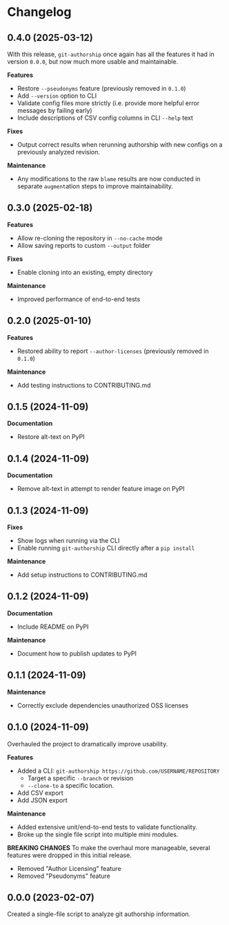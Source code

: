 # Changelog

## 0.4.0 (2025-03-12)

With this release, `git-authorship` once again has all the features it had in version `0.0.0`, but now much more usable and maintainable.

**Features**
  - Restore `--pseudonyms` feature (previously removed in `0.1.0`)
  - Add `--version` option to CLI
  - Validate config files more strictly (i.e. provide more helpful error messages by failing early)
  - Include descriptions of CSV config columns in CLI `--help` text
  
**Fixes**
  - Output correct results when rerunning authorship with new configs on a previously analyzed revision.
  
**Maintenance**
  - Any modifications to the raw `blame` results are now conducted in separate `augment`ation steps to improve maintainability.

## 0.3.0 (2025-02-18)

**Features**
  - Allow re-cloning the repository in `--no-cache` mode
  - Allow saving reports to custom `--output` folder

**Fixes**
  - Enable cloning into an existing, empty directory

**Maintenance**
  - Improved performance of end-to-end tests

## 0.2.0 (2025-01-10)

**Features**
  - Restored ability to report `--author-licenses` (previously removed in `0.1.0`)

**Maintenance**
  - Add testing instructions to CONTRIBUTING.md

## 0.1.5 (2024-11-09)

**Documentation**
  - Restore alt-text on PyPI

## 0.1.4 (2024-11-09)

**Documentation**
  - Remove alt-text in attempt to render feature image on PyPI

## 0.1.3 (2024-11-09)

**Fixes**
  - Show logs when running via the CLI
  - Enable running `git-authorship` CLI directly after a `pip install`

**Maintenance**
  - Add setup instructions to CONTRIBUTING.md

## 0.1.2 (2024-11-09)

**Documentation**
  - Include README on PyPI

**Maintenance**
  - Document how to publish updates to PyPI

## 0.1.1 (2024-11-09)

**Maintenance**
  - Correctly exclude dependencies unauthorized OSS licenses

## 0.1.0 (2024-11-09)

Overhauled the project to dramatically improve usability.

**Features**
  - Added a CLI: `git-authorship https://github.com/USERNAME/REPOSITORY`
    - Target a specific `--branch` or revision
    - `--clone-to` a specific location.
  - Add CSV export
  - Add JSON export

**Maintenance**
  - Added extensive unit/end-to-end tests to validate functionality.
  - Broke up the single file script into multiple mini modules.
  
**BREAKING CHANGES**
To make the overhaul more manageable, several features were dropped in this initial release.
 - Removed "Author Licensing" feature
 - Removed "Pseudonyms" feature

## 0.0.0 (2023-02-07)

Created a single-file script to analyze git authorship information.